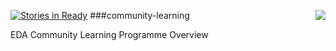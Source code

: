 [<img src='http://devacademy.co.nz/media/logoEnspiralDevAcademySmallest.png' align='right'/>](http://www.devacademy.co.nz)
[![Stories in Ready](https://badge.waffle.io/enspiral-dev-academy/community-learning.png?label=ready&title=Ready)](https://waffle.io/enspiral-dev-academy/community-learning)
###community-learning


EDA Community Learning Programme Overview
